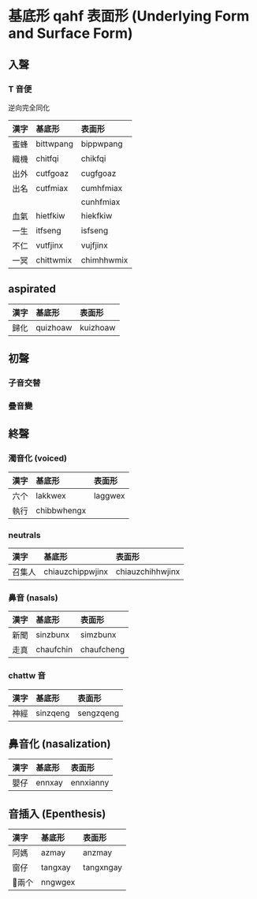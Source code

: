 # 基底形 qahf 表面形 (Underlying Form and Surface Form)

## 入聲

### T 音便

逆向完全同化

| 漢字 | 基底形 | 表面形 |
| :--- | :--- | :--- |
| 蜜蜂 | bittwpang | bippwpang |
| 織機 | chitfqi | chikfqi |
| 出外 | cutfgoaz | cugfgoaz |
| 出名 | cutfmiax | cumhfmiax |
||| cunhfmiax |
| 血氣 | hietfkiw | hiekfkiw |
| 一生 | itfseng | isfseng |
| 不仁 | vutfjinx | vujfjinx |
| 一冥 | chittwmix | chimhhwmix |

## aspirated

| 漢字 | 基底形 | 表面形 |
| :--- | :--- | :--- |
| 歸化 | quizhoaw | kuizhoaw |

## 初聲

### 子音交替

### 疊音變

## 終聲

### 濁音化 (voiced)

| 漢字 | 基底形 | 表面形 |
| :--- | :--- | :--- |
| 六个 | lakkwex | laggwex |
| 執行 | chibbwhengx |

### neutrals

| 漢字 | 基底形 | 表面形 |
| :--- | :--- | :--- |
| 召集人 | chiauzchippwjinx | chiauzchihhwjinx |

### 鼻音 (nasals)

| 漢字 | 基底形 | 表面形 |
| :--- | :--- | :--- |
| 新聞 | sinzbunx | simzbunx |
| 走真 | chaufchin | chaufcheng |

### chattw 音

| 漢字 | 基底形 | 表面形 |
| :--- | :--- | :--- |
| 神經 | sinzqeng | sengzqeng |

## 鼻音化 (nasalization)

| 漢字 | 基底形 | 表面形 |
| :--- | :--- | :--- |
| 嬰仔 | ennxay | ennxianny |

## 音插入 (Epenthesis)

| 漢字 | 基底形 | 表面形 |
| :--- | :--- | :--- |
| 阿媽 | azmay | anzmay |
| 窗仔 | tangxay | tangxngay |
| 兩个 | nngwgex |
